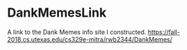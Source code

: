 # DankMemesLink
A link to the Dank Memes info site I constructed. 
https://fall-2018.cs.utexas.edu/cs329e-mitra/rwb2344/DankMemes/
